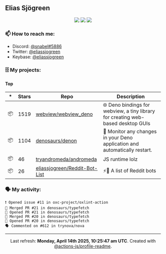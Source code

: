 ## Elias Sjögreen

<p align="center">
  <img src="https://img.shields.io/badge/🎂-dec. 2003-success" />
  <img src="https://img.shields.io/badge/🌎-Stockholm-informational" />
  <img src="https://img.shields.io/badge/👦-He/Him-informational" />
</p>

### 📫 How to reach me:

- Discord: [@snabel#5886](https://discord.com/users/267978757799673866)
- Twitter: [@eliassjogreen](https://twitter.com/eliassjogreen)
- Keybase: [@eliassjogreen](https://keybase.io/eliassjogreen)

### 🗄 My projects:

#### Top
|*|Stars|Repo|Description|
|---|---|---|---|
| 📦 | 1519 | [webview/webview_deno](https://github.com/webview/webview_deno) | 🌐 Deno bindings for webview, a tiny library for creating web-based desktop GUIs |
| 📦 | 1104 | [denosaurs/denon](https://github.com/denosaurs/denon) | 👀 Monitor any changes in your Deno application and automatically restart. |
| 📦 | 46 | [tryandromeda/andromeda](https://github.com/tryandromeda/andromeda) | JS runtime lolz |
| 📦 | 26 | [eliassjogreen/Reddit-Bot-List](https://github.com/eliassjogreen/Reddit-Bot-List) | ⚡️🤖 A list of Reddit bots |

### 🗣 My activity:

```
❗️ Opened issue #11 in oxc-project/oxlint-action
🎉 Merged PR #21 in denosaurs/typefetch
💪 Opened PR #21 in denosaurs/typefetch
🎉 Merged PR #20 in denosaurs/typefetch
💪 Opened PR #20 in denosaurs/typefetch
🗣 Commented on #612 in trynova/nova
```

------------
<p align="center">Last refresh: <b>Monday, April 14th 2025, 10:25:47 am UTC</b>. Created with <a href=https://github.com/marketplace/actions/profile-readme>@actions-js/profile-readme</a>.</p>
